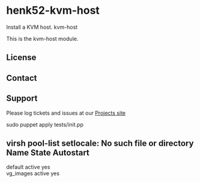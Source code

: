 # henk52-kvm-host
Install a KVM host.
kvm-host

This is the kvm-host module.

License
-------


Contact
-------


Support
-------

Please log tickets and issues at our [Projects site](http://projects.example.com)


sudo puppet apply tests/init.pp

virsh pool-list
setlocale: No such file or directory
Name                 State      Autostart 
-----------------------------------------
default              active     yes       
vg_images            active     yes      
